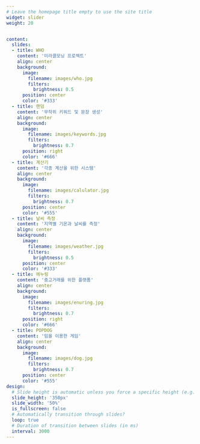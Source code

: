 ```yaml
---
# Leave the homepage title empty to use the site title
widget: slider
weight: 20


content:
  slides:
  - title: WHO
    content: '미라클모닝 프로젝트'
    align: center
    background:
      image:
        filename: images/who.jpg
        filters:
          brightness: 0.5
      position: center
      color: '#333'
  - title: 랜덤
    content: '무작위 키워드 및 문장 생성'
    align: center
    background:
      image:
        filename: images/keywords.jpg
        filters:
          brightness: 0.7
      position: right
      color: '#666'
  - title: 계산기
    content: '각종 계산을 위한 시스템'
    align: center
    background:
      image:
        filename: images/calulator.jpg
        filters:
          brightness: 0.7
      position: center
      color: '#555'
  - title: 날씨 측정
    content: '지역별 기온과 날씨를 측정'
    align: center
    background:
      image:
        filename: images/weather.jpg
        filters:
          brightness: 0.5
      position: center
      color: '#333'
  - title: 에누링
    content: '중고거래를 위한 플랫폼'
    align: center
    background:
      image:
        filename: images/enuring.jpg
        filters:
          brightness: 0.7
      position: right
      color: '#666'
  - title: POPDOG
    content: '밈을 이용한 게임'
    align: center
    background:
      image:
        filename: images/dog.jpg
        filters:
          brightness: 0.7
      position: center
      color: '#555'
design:
  # Slide height is automatic unless you force a specific height (e.g. '400px')
  slide_height: '350px'
  slide_width: '50%'
  is_fullscreen: false
  # Automatically transition through slides?
  loop: true
  # Duration of transition between slides (in ms)
  interval: 3000
---
```


